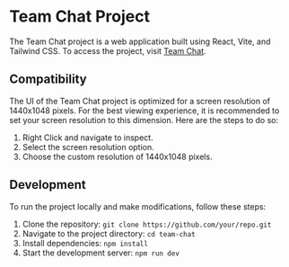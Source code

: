 # Team Chat Project

The Team Chat project is a web application built using React, Vite, and Tailwind CSS. 
To access the project, visit [Team Chat]([https://team-chat-ui.netlify.app/]).

## Compatibility
The UI of the Team Chat project is optimized for a screen resolution of 1440x1048 pixels. For the best viewing experience, it is recommended to set your screen resolution to this dimension. Here are the steps to do so:

1. Right Click and navigate to inspect.
2. Select the screen resolution option.
3. Choose the custom resolution of 1440x1048 pixels.

## Development
To run the project locally and make modifications, follow these steps:

1. Clone the repository: `git clone https://github.com/your/repo.git`
2. Navigate to the project directory: `cd team-chat`
3. Install dependencies: `npm install`
4. Start the development server: `npm run dev`
